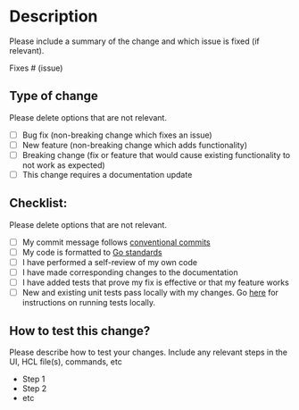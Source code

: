 # Description

Please include a summary of the change and which issue is fixed (if relevant).

Fixes # (issue)

## Type of change

Please delete options that are not relevant.

- [ ] Bug fix (non-breaking change which fixes an issue)
- [ ] New feature (non-breaking change which adds functionality)
- [ ] Breaking change (fix or feature that would cause existing functionality to not work as expected)
- [ ] This change requires a documentation update

## Checklist:

Please delete options that are not relevant.

- [ ] My commit message follows [conventional commits](https://www.conventionalcommits.org/en/v1.0.0/)
- [ ] My code is formatted to [Go standards](https://go.dev/blog/gofmt)
- [ ] I have performed a self-review of my own code
- [ ] I have made corresponding changes to the documentation
- [ ] I have added tests that prove my fix is effective or that my feature works
- [ ] New and existing unit tests pass locally with my changes. Go [here](https://github.com/newrelic/terraform-provider-newrelic#testing) for instructions on running tests locally.

## How to test this change?

Please describe how to test your changes. Include any relevant steps in the UI, HCL file(s), commands, etc

- Step 1
- Step 2
- etc
